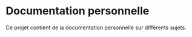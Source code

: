 # Documentation personnelle
Ce projet contient de la documentation personnelle sur différents sujets.
